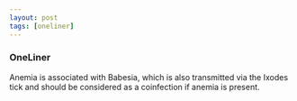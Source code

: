```yaml
---
layout: post
tags: [oneliner]
---
```



### OneLiner

Anemia is associated with Babesia, which is also transmitted via the Ixodes tick and should be considered as a coinfection if anemia is present.
